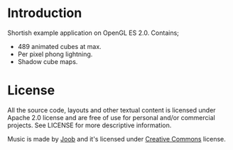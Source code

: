 Introduction
============

Shortish example application on OpenGL ES 2.0. Contains;

 * 489 animated cubes at max.
 * Per pixel phong lightning.
 * Shadow cube maps.

License
=======

All the source code, layouts and other textual content is licensed under Apache 2.0 license
and are free of use for personal and/or commercial projects. See LICENSE for more descriptive 
information.

Music is made by [Joob](http://soundcloud.com/joobkicksnare/dryhump) and it's licensed
under [Creative Commons](http://creativecommons.org/licenses/by-nc-sa/3.0/)
license.
